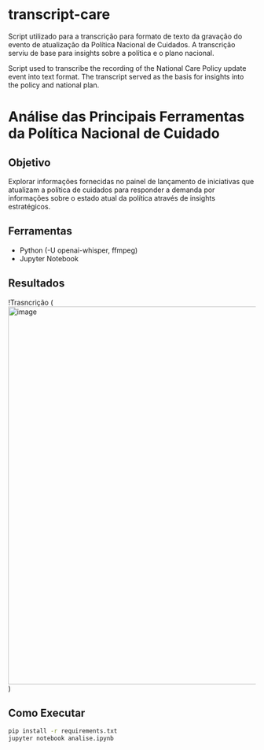 # transcript-care
Script utilizado para a transcrição para formato de texto da gravação do evento de atualização da Política Nacional de Cuidados. A transcrição serviu de base para insights sobre a política e o plano nacional.

Script used to transcribe the recording of the National Care Policy update event into text format. The transcript served as the basis for insights into the policy and national plan.

# Análise das Principais Ferramentas da Política Nacional de Cuidado  

## Objetivo  
Explorar informações fornecidas no painel de lançamento de iniciativas que atualizam a política de cuidados para responder a demanda por informações sobre o estado atual da política através de insights estratégicos.  

## Ferramentas  
- Python (-U openai-whisper, ffmpeg)  
- Jupyter Notebook  

## Resultados  
!Trasncrição (<img width="1366" height="768" alt="image" src="https://github.com/user-attachments/assets/b1712752-ff38-49e9-9e61-991e74f5bf00" />
)  

## Como Executar  
```bash
pip install -r requirements.txt
jupyter notebook analise.ipynb
